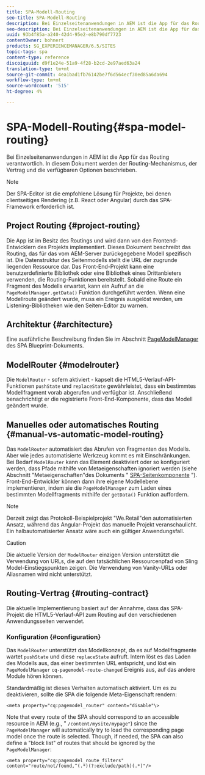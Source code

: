 ```yaml
---
title: SPA-Modell-Routing
seo-title: SPA-Modell-Routing
description: Bei Einzelseitenanwendungen in AEM ist die App für das Routing verantwortlich. In diesem Dokument werden der Routing-Mechanismus, der Vertrag und die verfügbaren Optionen beschrieben.
seo-description: Bei Einzelseitenanwendungen in AEM ist die App für das Routing verantwortlich. In diesem Dokument werden der Routing-Mechanismus, der Vertrag und die verfügbaren Optionen beschrieben.
uuid: 93b4f85a-a240-42d4-95e2-e8b790df7723
contentOwner: bohnert
products: SG_EXPERIENCEMANAGER/6.5/SITES
topic-tags: spa
content-type: reference
discoiquuid: d9f1e24e-51a9-4f28-b2cd-2e97aed63a24
translation-type: tm+mt
source-git-commit: 4ea1bad1fb76142be7f6d564ecf30ed85a6da694
workflow-type: tm+mt
source-wordcount: '515'
ht-degree: 4%

---
```



# SPA-Modell-Routing{#spa-model-routing}

Bei Einzelseitenanwendungen in AEM ist die App für das Routing verantwortlich. In diesem Dokument werden der Routing-Mechanismus, der Vertrag und die verfügbaren Optionen beschrieben.

>[!NOTE]
>
>Der SPA-Editor ist die empfohlene Lösung für Projekte, bei denen clientseitiges Rendering (z.B. React oder Angular) durch das SPA-Framework erforderlich ist.

## Project Routing {#project-routing}

Die App ist im Besitz des Routings und wird dann von den Frontend-Entwicklern des Projekts implementiert. Dieses Dokument beschreibt das Routing, das für das vom AEM-Server zurückgegebene Modell spezifisch ist. Die Datenstruktur des Seitenmodells stellt die URL der zugrunde liegenden Ressource dar. Das Front-End-Projekt kann eine benutzerdefinierte Bibliothek oder eine Bibliothek eines Drittanbieters verwenden, die Routing-Funktionen bereitstellt. Sobald eine Route ein Fragment des Modells erwartet, kann ein Aufruf an die `PageModelManager.getData()` Funktion durchgeführt werden. Wenn eine Modellroute geändert wurde, muss ein Ereignis ausgelöst werden, um Listening-Bibliotheken wie den Seiten-Editor zu warnen.

## Architektur {#architecture}

Eine ausführliche Beschreibung finden Sie im Abschnitt [PageModelManager](/help/sites-developing/spa-blueprint.md#pagemodelmanager) des SPA Blueprint-Dokuments.

## ModelRouter {#modelrouter}

Die `ModelRouter` - sofern aktiviert - kapselt die HTML5-Verlauf-API-Funktionen `pushState` und `replaceState` gewährleistet, dass ein bestimmtes Modellfragment vorab abgerufen und verfügbar ist. Anschließend benachrichtigt er die registrierte Front-End-Komponente, dass das Modell geändert wurde.

## Manuelles oder automatisches Routing {#manual-vs-automatic-model-routing}

Das `ModelRouter` automatisiert das Abrufen von Fragmenten des Modells. Aber wie jedes automatisierte Werkzeug kommt es mit Einschränkungen. Bei Bedarf `ModelRouter` kann das Element deaktiviert oder so konfiguriert werden, dass Pfade mithilfe von Metaeigenschaften ignoriert werden (siehe Abschnitt &quot;Metaeigenschaften&quot;des Dokuments &quot; [SPA-Seitenkomponente](/help/sites-developing/spa-page-component.md) &quot;). Front-End-Entwickler können dann ihre eigene Modellebene implementieren, indem sie die `PageModelManager` zum Laden eines bestimmten Modellfragments mithilfe der `getData()` Funktion auffordern.

>[!NOTE]
>
>Derzeit zeigt das Protokoll-Beispielprojekt &quot;We.Retail&quot;den automatisierten Ansatz, während das Angular-Projekt das manuelle Projekt veranschaulicht. Ein halbautomatisierter Ansatz wäre auch ein gültiger Anwendungsfall.

>[!CAUTION]
>
>Die aktuelle Version der `ModelRouter` einzigen Version unterstützt die Verwendung von URLs, die auf den tatsächlichen Ressourcenpfad von Sling Model-Einstiegspunkten zeigen. Die Verwendung von Vanity-URLs oder Aliasnamen wird nicht unterstützt.

## Routing-Vertrag {#routing-contract}

Die aktuelle Implementierung basiert auf der Annahme, dass das SPA-Projekt die HTML5-Verlauf-API zum Routing auf den verschiedenen Anwendungsseiten verwendet.

### Konfiguration {#configuration}

Das `ModelRouter` unterstützt das Modellkonzept, da es auf Modellfragmente wartet `pushState` und diese `replaceState` aufruft. Intern löst es das Laden des Modells aus, das einer bestimmten URL entspricht, und löst ein `PageModelManager` `cq-pagemodel-route-changed` Ereignis aus, auf das andere Module hören können.

Standardmäßig ist dieses Verhalten automatisch aktiviert. Um es zu deaktivieren, sollte die SPA die folgende Meta-Eigenschaft rendern:

```
<meta property="cq:pagemodel_router" content="disable"\>
```

Note that every route of the SPA should correspond to an accessible resource in AEM (e.g., &quot; `/content/mysite/mypage"`) since the `PageModelManager` will automatically try to load the corresponding page model once the route is selected. Though, if needed, the SPA can also define a &quot;block list&quot; of routes that should be ignored by the `PageModelManager`:

```
<meta property="cq:pagemodel_route_filters" content="route/not/found,^(.*)(?:exclude/path)(.*)"/>
```
